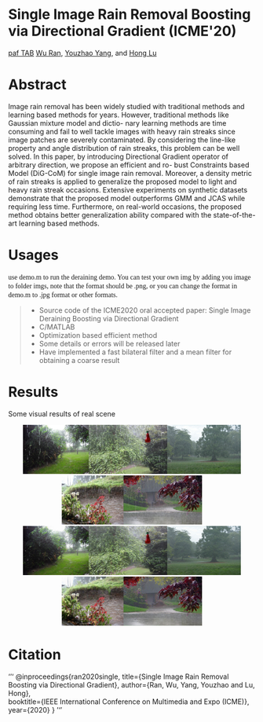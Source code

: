 # Single Image Rain Removal Boosting via Directional Gradient (ICME'20)
[paf TAB]()
[Wu Ran](https://github.com/Schizophreni), [Youzhao Yang](https://nnuyi.github.io/), and [Hong Lu](http://homepage.fudan.edu.cn/honglu/)

# Abstract
Image rain removal has been widely studied with traditional methods and learning based methods for years. However, traditional methods like Gaussian mixture model and dictio- nary learning methods are time consuming and fail to well tackle images with heavy rain streaks since image patches are severely contaminated. By considering the line-like property and angle distribution of rain streaks, this problem can be well solved. In this paper, by introducing Directional Gradient operator of arbitrary direction, we propose an efficient and ro- bust Constraints based Model (DiG-CoM) for single image rain removal. Moreover, a density metric of rain streaks is applied to generalize the proposed model to light and heavy rain streak occasions. Extensive experiments on synthetic datasets demonstrate that the proposed model outperforms GMM and JCAS while requiring less time. Furthermore, on real-world occasions, the proposed method obtains better generalization ability compared with the state-of-the-art learning based methods. 

# Usages
<font face="Times New Roman">use demo.m to run the deraining demo.
You can test your own img by adding you image to folder imgs, note that the format should be .png, or you can change the format in demo.m to .jpg format or other formats.</font>

>* Source code of the ICME2020 oral accepted paper: Single Image Deraining Boosting via Directional Gradient
>* C/MATLAB
>* Optimization based efficient method
>* Some details or errors will be released later
>* Have implemented a fast bilateral filter and a mean filter for obtaining a coarse result

# Results
Some visual results of real scene

<div align="center">
    <img src="imgs/rain-069.png" height="100"/><img src="imgs/rain-073.png" height="100"/><img src="imgs/rain-094.png" height="100"/><img src="imgs/rain-095.png" height="100"/><img src="imgs/rain-104.png" height="100"/>
</div>

<div align="center">
    <img src="results/clean-norain-069.png" height="100"/><img src="results/clean-norain-073.png" height="100"/><img src="results/clean-norain-094.png" height="100"/><img src="results/clean-norain-095.png" height="100"/><img src="results/clean-norain-104.png" height="100"/>
</div>

# Citation
‘’‘
@inproceedings{ran2020single,
      title={Single Image Rain Removal Boosting via Directional Gradient},
      author={Ran, Wu, Yang, Youzhao and Lu, Hong},   
      booktitle={IEEE International Conference on Multimedia and Expo (ICME)},
      year={2020}
}
’‘’